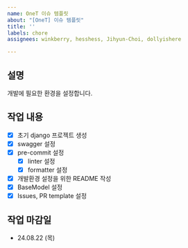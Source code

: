 ```yaml
---
name: OneT 이슈 템플릿
about: "[OneT] 이슈 템플릿"
title: ''
labels: chore
assignees: winkberry, hesshess, Jihyun-Choi, dollyishere

---
```


## 설명
개발에 필요한 환경을 설정합니다.

## 작업 내용
- [x] 초기 django 프로젝트 생성
- [x] swagger 설정
- [x] pre-commit 설정
  - [x] linter 설정
  - [x] formatter 설정
- [x] 개발환경 설정을 위한 README 작성
- [x] BaseModel 설정
- [x] Issues, PR template 설정

## 작업 마감일
- 24.08.22 (목)
